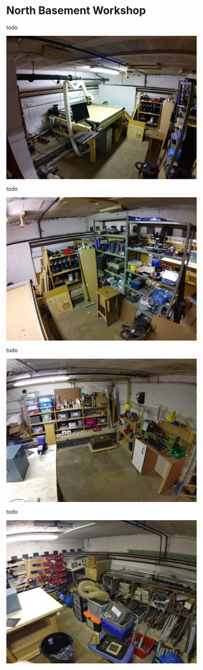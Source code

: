 # North Basement Workshop

todo

[![todo](./images/north_basement_workshop_workbee.jpg)](./images/north_basement_workshop_workbee.jpg)

todo

[![todo](./images/north_basement_workshop_hand_tools.jpg)](./images/north_basement_workshop_hand_tools.jpg)

todo

[![todo](./images/north_basement_workshop_metal_tools_and_storage.jpg)](./images/north_basement_workshop_metal_tools_and_storage.jpg)

todo

[![todo](./images/north_basement_workshop_parts_wall_and_metal_storage.jpg)](./images/north_basement_workshop_parts_wall_and_metal_storage.jpg)
